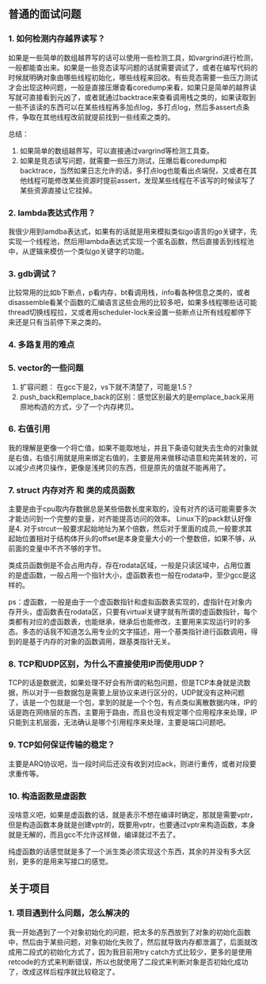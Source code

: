## 普通的面试问题
### 1. 如何检测内存越界读写？

如果是一些简单的数组越界写的话可以使用一些检测工具，如vargrind进行检测，一般都能查出来。如果是一些竞态读写问题的话就需要调试了，或者在编写代码的时候就明确对象由哪些线程初始化，哪些线程来回收。有些竞态需要一些压力测试才会出现这种问题，一般是直接压爆查看coredump来看，如果只是简单的越界读写就可直接看到元凶了，或者就通过backtrace来查看调用栈之类的，如果读取到一些不该读的东西可以在某些线程再多加点log，多打点log，然后多assert点条件，争取在其他线程改前就提前找到一些线索之类的。


总结：
1. 如果简单的数组越界写，可以直接通过vargrind等检测工具查。
2. 如果是竞态读写问题，就需要一些压力测试，压爆后看coredump和backtrace，当然如果日志允许的话，多打点log也能看出点端倪，又或者在其他线程可能修改某些资源时提前assert，发现某些线程在不该写的时候读写了某些资源直接让它挂掉。

### 2. lambda表达式作用？

我很少用到lamdba表达式，如果有的话就是用来模拟类似go语言的go关键字，先实现一个线程池，然后用lambda表达式实现一个匿名函数，然后直接丢到线程池中，从逻辑来模仿一个类似go关键字的功能。

### 3. gdb调试？

比较常用的比如b下断点，p看内存，bt看调用栈，info看各种信息之类的，或者disassemble看某个函数的汇编语言这些会用的比较多吧，如果多线程哪些话可能thread切换线程拉，又或者用scheduler-lock来设置一些断点让所有线程都停下来还是只有当前停下来之类的。


### 4. 多路复用的难点

### 5. vector的一些问题

1. 扩容问题： 在gcc下是2，vs下就不清楚了，可能是1.5？
2. push_back和emplace_back的区别：感觉区别最大的是emplace_back采用原地构造的方式，少了一个内存拷贝。

### 6. 右值引用

我的理解是更像一个将亡值，如果不能取地址，并且下条语句就失去生命的对象就是右值，右值引用就是用来绑定右值的，主要是用来做移动语意和完美转发的，可以减少点拷贝操作，更像是浅拷贝的东西，但是原先的值就不能再用了。

### 7. struct 内存对齐 和 类的成员函数

主要是由于cpu取内存数据总是某些倍数长度来取的，没有对齐的话可能需要多次才能访问到一个完整的变量，对齐能提高访问的效率。
Linux下的pack默认好像是4.
对于strcut一般要求起始地址为某个倍数，然后对于里面的成员,一般要求其起始位置相对于结构体开头的offset是本身变量大小的一个整数倍，如果不够，从前面的变量中不齐不够的字节。

类成员函数倒是不会占用内存，存在rodata区域，一般是只读区域中，占用位置的是虚函数，一般占用一个指针大小，虚函数表也一般在rodata中，至少gcc是这样的。

ps：虚函数，一般是由于一个虚函数指针和虚拟函数表实现的，虚指针在对象内存开头，虚函数表在rodata区，只要有virtual关键字就有所谓的虚函数指针，每个类都有对应的虚函数表，也能继承，继承后也能修改，主要用来实现运行时的多态。多态的话我不知道怎么用专业的文字描述，用一个基类指针进行函数调用，得到的是基于内存的对象的函数调用，跟基类指针无关。

### 8. TCP和UDP区别，为什么不直接使用IP而使用UDP？

TCP的话是数据流，如果处理不好会有所谓的粘包问题，但是TCP本身就是流数据，所以对于一些数据包是需要上层协议来进行区分的，UDP就没有这种问题了，该是一个包就是一个包，拿到的就是一个个包，有点类似离散数据内味，IP的话是跑在网络层的东西，主要用于路由，而且也没有规定哪个应用程序来处理，IP只能到主机层面，无法确认是哪个引用程序来处理，主要是端口问题吧。

### 9. TCP如何保证传输的稳定？

主要是ARQ协议吧，当一段时间后还没有收到对应ack，则进行重传，或者对段要求重传等。

### 10. 构造函数是虚函数

没啥意义吧，如果是虚函数的话，就是表示不想在编译时确定，那就是需要vptr，但是构造函数本身就是创建vptr的，既要用vptr，也要通过vptr来构造函数，本身就是无解的，而且gcc不允许这样做，编译就过不去了。

纯虚函数的话感觉就是多了一个派生类必须实现这个东西，其余的并没有多大区别，更多的是用来写接口的感觉。



## 关于项目

### 1. 项目遇到什么问题，怎么解决的

我一开始遇到了一个对象初始化的问题，把太多的东西放到了对象的初始化函数中，然后由于某些问题，对象初始化失败了，然后就导致内存都泄漏了，后面就改成用二段式的初始化方式了，因为我目前用try catch方式比较少，更多的是使用retcode的方式来判断错误，所以也就使用了二段式来判断对象是否初始化成功了，改成这样后程序就比较稳定了。